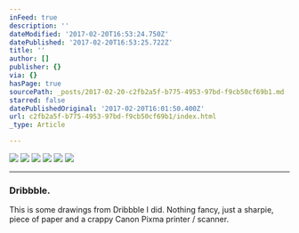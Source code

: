 ```yaml
---
inFeed: true
description: ''
dateModified: '2017-02-20T16:53:24.750Z'
datePublished: '2017-02-20T16:53:25.722Z'
title: ''
author: []
publisher: {}
via: {}
hasPage: true
sourcePath: _posts/2017-02-20-c2fb2a5f-b775-4953-97bd-f9cb50cf69b1.md
starred: false
datePublishedOriginal: '2017-02-20T16:01:50.400Z'
url: c2fb2a5f-b775-4953-97bd-f9cb50cf69b1/index.html
_type: Article

---
```

![](https://the-grid-user-content.s3-us-west-2.amazonaws.com/9f055579-1f17-4dda-9d15-2a8bbb9091e4.png)
![](https://the-grid-user-content.s3-us-west-2.amazonaws.com/aeffb6fc-88cc-4068-b206-a54aa44388df.png)
![](https://the-grid-user-content.s3-us-west-2.amazonaws.com/b86a66e4-f59d-4252-bb8f-8fe2cfa95ac2.png)
![](https://the-grid-user-content.s3-us-west-2.amazonaws.com/34ca57fa-0108-4603-88f4-3c78fa45f209.png)
![](https://the-grid-user-content.s3-us-west-2.amazonaws.com/e4ececbc-7867-44a8-b72c-d56dafa0ff7b.png)
![](https://the-grid-user-content.s3-us-west-2.amazonaws.com/04b740f9-200b-48fb-87b3-f224b508aa8f.png)

---

### Dribbble.

This is some drawings from Dribbble I did. Nothing fancy, just a sharpie, piece of paper and a crappy Canon Pixma printer / scanner.